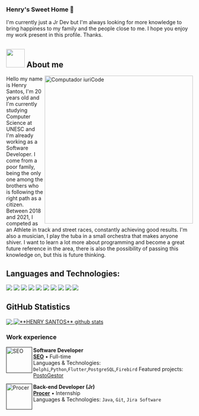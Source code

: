 ### Henry's Sweet Home 🐧

I'm currently just a Jr Dev but I'm always looking for more knowledge to bring happiness to my family and the people close to me. I hope you enjoy my work present in this profile. Thanks.

## <img src="file:///C:/Users/henry/Downloads/role-model.png" title="" alt="" width="50"> About me

<img src="https://raw.githubusercontent.com/MicaelliMedeiros/micaellimedeiros/master/image/computer-illustration.png" min-width="400px" max-width="400px" width="400px" align="right" alt="Computador iuriCode">

<p align="left"> 
  Hello my name is Henry Santos, I'm 20 years old and I'm currently studying Computer Science at UNESC and I'm already working as a Software Developer.
   I come from a poor family, being the only one among the brothers who is following the right path as a citizen. Between 2018 and 2021, I competed as an Athlete in track and street races, constantly achieving good results. I'm also a musician, I play the tuba in a small orchestra that makes anyone shiver.
   I want to learn a lot more about programming and become a great future reference in the area, there is also the possibility of passing this knowledge on, but this is future thinking.
</p>

## **Languages and Technologies:**



<p align="left">
  <img src="https://img.shields.io/badge/Python-3776AB?style=for-the-badge&logo=python&logoColor=white"/>
  <img src="https://img.shields.io/badge/C-00599C?style=for-the-badge&logo=c&logoColor=white" />
  <img src="https://img.shields.io/badge/C%2B%2B-00599C?style=for-the-badge&logo=c%2B%2B&logoColor=white"/>
  <img src="https://img.shields.io/badge/Java-ED8B00?style=for-the-badge&logo=java&logoColor=white"/>
  <img src="https://img.shields.io/badge/Dart-0175C2?style=for-the-badge&logo=dart&logoColor=white"/>
  <img src="https://img.shields.io/badge/Markdown-000000?style=for-the-badge&logo=markdown&logoColor=white"/>
  <img src="https://img.shields.io/badge/Flutter-02569B?style=for-the-badge&logo=flutter&logoColor=white"/>
  <img src="https://img.shields.io/badge/PostgreSQL-316192?style=for-the-badge&logo=postgresql&logoColor=white"/>
  <img src="https://img.shields.io/badge/SQLite-07405E?style=for-the-badge&logo=sqlite&logoColor=white"/>
  <img src="https://img.shields.io/badge/Firebase-F29D0C?style=for-the-badge&logo=firebase&logoColor=white"/>
</p>

## **GitHub Statistics**

<a href="https://github.com/Henrysantoss">
  <img align="center" src="https://github-readme-stats.vercel.app/api/top-langs/?username=henrysantoss&theme=dracula&hide_langs_below=1" />
</a>

<a href="https://github.com/Henrysantoss">
 <img align="center" src="https://github-readme-stats.vercel.app/api?username=henrysantoss&show_icons=true&theme=dracula&line_height=27" alt="**HENRY SANTOS** github stats"/>
</a>

### Work experience

[<img title="" src="https://i.imgur.com/an4w8pg.jpg" alt="SEO" align="left" height="70" width="70">]()

**Software Developer** \
[**SEO**](https://www.seosistemas.com.br) • Full-time \
Languages & Technologies: `Delphi`,`Python`,`Flutter`,`PostgreSQL`,`Firebird`
Featured projects: [PostoGestor](https://www.tecnuv.com.br) 
<br>

[<img title="" src="https://i.imgur.com/LDwntMR.jpg" alt="Procer" align="left" height="70" width="70">]()

**Back-end Developer (Jr)** \
[**Procer**](https://www.procer.com.br) • Internship \
Languages & Technologies: `Java`, `Git`, `Jira Software`
